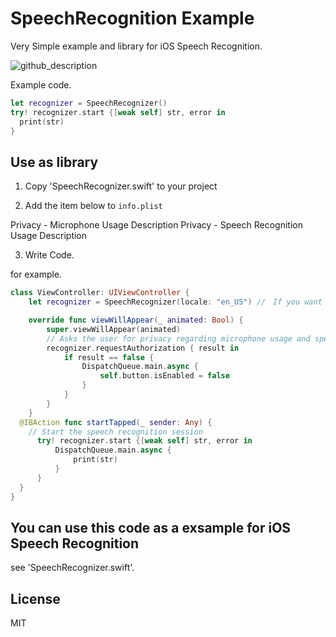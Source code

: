 # SpeechRecognition Example
Very Simple example and library for iOS Speech Recognition.

![github_description](https://user-images.githubusercontent.com/16970578/92320489-c1f5f280-f05c-11ea-84cb-ca3d3413a0e6.gif)

Example code.
```swift
let recognizer = SpeechRecognizer()
try! recognizer.start {[weak self] str, error in
  print(str)
}
```

## Use as library

1. Copy 'SpeechRecognizer.swift' to your project

2. Add the item below to `info.plist`

Privacy - Microphone Usage Description
Privacy - Speech Recognition Usage Description

3. Write Code.

for example.
```swift
class ViewController: UIViewController {
    let recognizer = SpeechRecognizer(locale: "en_US") //　If you want Japanese, please use "ja_JP"

    override func viewWillAppear(_ animated: Bool) {
        super.viewWillAppear(animated)
        // Asks the user for privacy regarding microphone usage and speech recognition
        recognizer.requestAuthorization { result in
            if result == false {
                DispatchQueue.main.async {
                    self.button.isEnabled = false
                }
            }
        }
    }
  @IBAction func startTapped(_ sender: Any) {
    // Start the speech recognition session
      try! recognizer.start {[weak self] str, error in
          DispatchQueue.main.async {
              print(str)
          }
      }
  }
}
```

## You can use this code as a exsample for iOS Speech Recognition

see 'SpeechRecognizer.swift'.

## License

MIT
